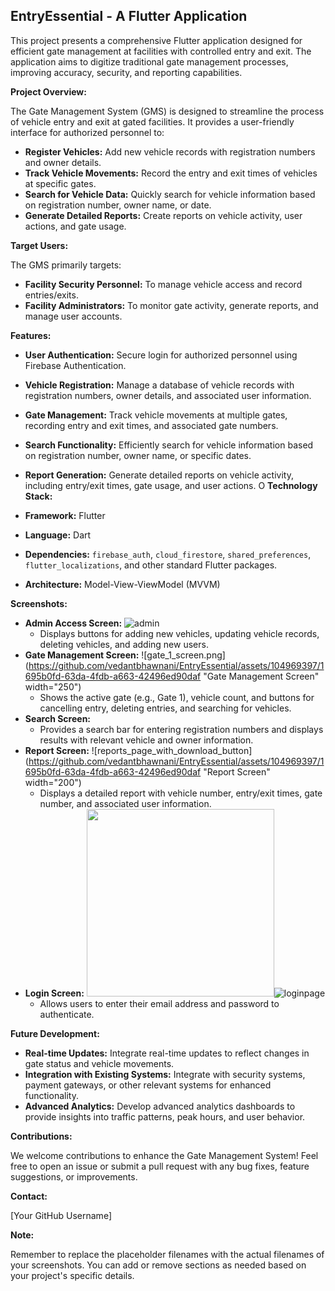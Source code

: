 ## EntryEssential - A Flutter Application

This project presents a comprehensive Flutter application designed for efficient gate management at facilities with controlled entry and exit. The application aims to digitize traditional gate management processes, improving accuracy, security, and reporting capabilities.

**Project Overview:**

The Gate Management System (GMS) is designed to streamline the process of vehicle entry and exit at gated facilities. It provides a user-friendly interface for authorized personnel to:

* **Register Vehicles:** Add new vehicle records with registration numbers and owner details.
* **Track Vehicle Movements:**  Record the entry and exit times of vehicles at specific gates.
* **Search for Vehicle Data:** Quickly search for vehicle information based on registration number, owner name, or date.
* **Generate Detailed Reports:** Create reports on vehicle activity, user actions, and gate usage.

**Target Users:**

The GMS primarily targets:

* **Facility Security Personnel:** To manage vehicle access and record entries/exits.
* **Facility Administrators:** To monitor gate activity, generate reports, and manage user accounts.

**Features:**

* **User Authentication:** Secure login for authorized personnel using Firebase Authentication.
* **Vehicle Registration:**  Manage a database of vehicle records with registration numbers, owner details, and associated user information.
* **Gate Management:** Track vehicle movements at multiple gates, recording entry and exit times, and associated gate numbers.
* **Search Functionality:**  Efficiently search for vehicle information based on registration number, owner name, or specific dates.
* **Report Generation:** Generate detailed reports on vehicle activity, including entry/exit times, gate usage, and user actions.
O
**Technology Stack:**

* **Framework:** Flutter
* **Language:** Dart
* **Dependencies:** `firebase_auth`, `cloud_firestore`, `shared_preferences`, `flutter_localizations`, and other standard Flutter packages.
* **Architecture:** Model-View-ViewModel (MVVM)

**Screenshots:**

* **Admin Access Screen:** ![admin](https://github.com/vedantbhawnani/EntryEssential/assets/104969397/8bcc5d3f-4231-4d15-91fc-d7046ac4b759)
    * Displays buttons for adding new vehicles, updating vehicle records, deleting vehicles, and adding new users.
* **Gate Management Screen:** ![gate_1_screen.png](https://github.com/vedantbhawnani/EntryEssential/assets/104969397/1695b0fd-63da-4fdb-a663-42496ed90daf "Gate Management Screen" width="250")
    * Shows the active gate (e.g., Gate 1), vehicle count, and buttons for cancelling entry, deleting entries, and searching for vehicles.
* **Search Screen:** 
    * Provides a search bar for entering registration numbers and displays results with relevant vehicle and owner information. 
* **Report Screen:** ![reports_page_with_download_button](https://github.com/vedantbhawnani/EntryEssential/assets/104969397/1695b0fd-63da-4fdb-a663-42496ed90daf "Report Screen" width="200")  
    * Displays a detailed report with vehicle number, entry/exit times, gate number, and associated user information.
* **Login Screen:** <img src="login_screen.png" width="300">![loginpage](https://github.com/vedantbhawnani/EntryEssential/assets/104969397/eb03bf47-1af4-4aa4-8d96-bc112958d0c4)
    * Allows users to enter their email address and password to authenticate.

**Future Development:**

* **Real-time Updates:** Integrate real-time updates to reflect changes in gate status and vehicle movements.
* **Integration with Existing Systems:**  Integrate with security systems, payment gateways, or other relevant systems for enhanced functionality.
* **Advanced Analytics:**  Develop advanced analytics dashboards to provide insights into traffic patterns, peak hours, and user behavior.

**Contributions:**

We welcome contributions to enhance the Gate Management System! Feel free to open an issue or submit a pull request with any bug fixes, feature suggestions, or improvements.

**Contact:**

[Your GitHub Username]

**Note:**

Remember to replace the placeholder filenames with the actual filenames of your screenshots. You can add or remove sections as needed based on your project's specific details. 
